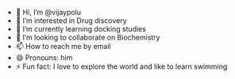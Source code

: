 - 👋 Hi, I’m @vijaypolu
- 👀 I’m interested in Drug discovery
- 🌱 I’m currently learning docking studies
- 💞️ I’m looking to collaborate on Biochemistry
- 📫 How to reach me by email
- 😄 Pronouns: him
- ⚡ Fun fact: I love to explore the world and like to learn swimming

<!---
vijaypolu/vijaypolu is a ✨ special ✨ repository because its `README.md` (this file) appears on your GitHub profile.
You can click the Preview link to take a look at your changes.
--->
